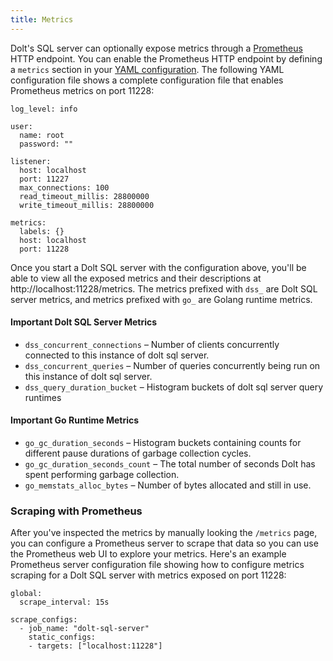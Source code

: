 ```yaml
---
title: Metrics
---
```


Dolt's SQL server can optionally expose metrics through a [Prometheus](https://prometheus.io/) HTTP endpoint. You can enable the Prometheus HTTP endpoint by defining a `metrics` section in your [YAML configuration](https://docs.dolthub.com/sql-reference/server/configuration). The following YAML configuration file shows a complete configuration file that enables Prometheus metrics on port 11228:
```
log_level: info

user:
  name: root
  password: ""

listener:
  host: localhost
  port: 11227
  max_connections: 100
  read_timeout_millis: 28800000
  write_timeout_millis: 28800000

metrics:
  labels: {}
  host: localhost
  port: 11228
```

Once you start a Dolt SQL server with the configuration above, you'll be able to view all the exposed metrics and their descriptions at http://localhost:11228/metrics. The metrics prefixed with `dss_` are Dolt SQL server metrics, and metrics prefixed with `go_` are Golang runtime metrics.

#### Important Dolt SQL Server Metrics
- `dss_concurrent_connections` – Number of clients concurrently connected to this instance of dolt sql server.
- `dss_concurrent_queries` – Number of queries concurrently being run on this instance of dolt sql server.
- `dss_query_duration_bucket` – Histogram buckets of dolt sql server query runtimes

#### Important Go Runtime Metrics
- `go_gc_duration_seconds` – Histogram buckets containing counts for different pause durations of garbage collection cycles.
- `go_gc_duration_seconds_count` – The total number of seconds Dolt has spent performing garbage collection.
- `go_memstats_alloc_bytes` – Number of bytes allocated and still in use.

### Scraping with Prometheus
After you've inspected the metrics by manually looking the `/metrics` page, you can configure a Prometheus server to scrape that data so you can use the Prometheus web UI to explore your metrics. Here's an example Prometheus server configuration file showing how to configure metrics scraping for a Dolt SQL server with metrics exposed on port 11228:
```
global:
  scrape_interval: 15s

scrape_configs:
  - job_name: "dolt-sql-server"
    static_configs:
    - targets: ["localhost:11228"]
```


